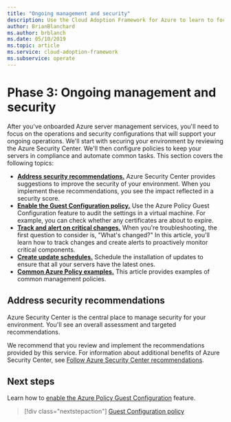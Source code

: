 ```yaml
---
title: "Ongoing management and security"
description: Use the Cloud Adoption Framework for Azure to learn to focus on the operations and security configurations that will support your ongoing operations.
author: BrianBlanchard
ms.author: brblanch
ms.date: 05/10/2019
ms.topic: article
ms.service: cloud-adoption-framework
ms.subservice: operate
---
```


# Phase 3: Ongoing management and security

After you've onboarded Azure server management services, you'll need to focus on the operations and security configurations that will support your ongoing operations. We'll start with securing your environment by reviewing the Azure Security Center. We'll then configure policies to keep your servers in compliance and automate common tasks. This section covers the following topics:

- **[Address security recommendations.](#address-security-recommendations)** Azure Security Center provides suggestions to improve the security of your environment. When you implement these recommendations, you see the impact reflected in a security score.
- **[Enable the Guest Configuration policy.](./guest-configuration-policy.md)** Use the Azure Policy Guest Configuration feature to audit the settings in a virtual machine. For example, you can check whether any certificates are about to expire.
- **[Track and alert on critical changes.](./enable-tracking-alerting.md)** When you're troubleshooting, the first question to consider is, "What's changed?" In this article, you'll learn how to track changes and create alerts to proactively monitor critical components.
- **[Create update schedules.](./update-schedules.md)** Schedule the installation of updates to ensure that all your servers have the latest ones.
- **[Common Azure Policy examples.](./common-policies.md)** This article provides examples of common management policies.

## Address security recommendations

Azure Security Center is the central place to manage security for your environment. You'll see an overall assessment and targeted recommendations.

We recommend that you review and implement the recommendations provided by this service. For information about additional benefits of Azure Security Center, see [Follow Azure Security Center recommendations](https://docs.microsoft.com/azure/migrate/migrate-best-practices-security-management#best-practice-follow-azure-security-center-recommendations).

## Next steps

Learn how to [enable the Azure Policy Guest Configuration](./guest-configuration-policy.md) feature.

> [!div class="nextstepaction"]
> [Guest Configuration policy](./guest-configuration-policy.md)
